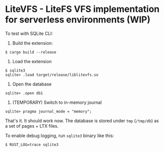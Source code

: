 # LiteVFS - LiteFS VFS implementation for serverless environments (WIP)

To test with SQLite CLI:

1) Build the extension:
```
$ cargo build --release
```

1) Load the extension

```
$ sqlite3
sqlite> .load target/release/liblitevfs.so
```

1) Open the database
```
sqlite> .open db1
```

1) (TEMPORARY) Switch to in-memory journal
```
sqlite> pragma journal_mode = "memory";
```

That's it. It should work now. The database is stored under `tmp` (`/tmp/db`) as a set of pages + LTX files.

To enable debug logging, run `sqlite3` binary like this:

```
$ RUST_LOG=trace sqlite3
```